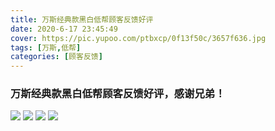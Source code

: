 ```yaml
---
title: 万斯经典款黑白低帮顾客反馈好评
date: 2020-6-17 23:45:49
cover: https://pic.yupoo.com/ptbxcp/0f13f50c/3657f636.jpg
tags: [万斯,低帮]
categories: [顾客反馈]
---
```


###  万斯经典款黑白低帮顾客反馈好评，感谢兄弟！
![](https://pic.yupoo.com/ptbxcp/96d41917/7512b31c.jpg)
![](https://pic.yupoo.com/ptbxcp/0f13f50c/3657f636.jpg)
![](https://pic.yupoo.com/ptbxcp/dbd4c3a9/94664d99.jpg)
![](https://pic.yupoo.com/ptbxcp/5d5edae6/f2bf3f4b.jpg)
